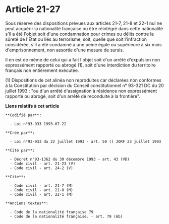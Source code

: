 # Article 21-27

Sous réserve des dispositions prévues aux articles 21-7, 21-8 et 22-1 nul ne peut acquérir la nationalité française ou être
réintégré dans cette nationalité s'il a été l'objet soit d'une condamnation pour crimes ou délits contre la sûreté de l'Etat
ou liés au terrorisme, soit, quelle que soit l'infraction considérée, s'il a été condamné à une peine égale ou supérieure à
six mois d'emprisonnement, non assortie d'une mesure de sursis.

Il en est de même de celui qui a fait l'objet soit d'un arrêté d'expulsion non expressément rapporté ou abrogé (1), soit
d'une interdiction du territoire français non entièrement exécutée.

(1) Dispositions de cet alinéa non reproduites car déclarées non conformes à la Constitution par décision du Conseil
constitutionnel n° 93-321 DC du 20 juillet 1993 : "ou d'un arrêté d'assignation à résidence non expressément rapporté ou
abrogé, soit d'un arrêté de reconduite à la frontière".

**Liens relatifs à cet article**

	**Codifié par**:

	  - Loi n°93-933 1993-07-22

	**Créé par**:

	  - Loi n°93-933 du 22 juillet 1993 - art. 50 () JORF 23 juillet 1993

	**Cité par**:

	  - Décret n°93-1362 du 30 décembre 1993 - art. 43 (VD)
	  - Code civil - art. 21-23 (V)
	  - Code civil - art. 24-2 (V)

	**Cite**:

	  - Code civil - art. 21-7 (M)
	  - Code civil - art. 21-8 (M)
	  - Code civil - art. 22-1 (M)

	**Anciens textes**:

	  - Code de la nationalité française 79
	  - Code de la nationalité française. - art. 79 (Ab)
